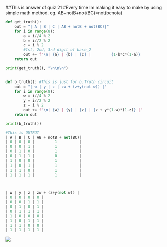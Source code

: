 ##This is answer of quiz 21
#Every time Im making it easy to make by using simple math method.
eg. AB+notB+not(BC)=not(b*c*nota)

```.py
def get_truth():
    out = "| A | B | C | AB + notB + not(BC)|"
    for i in range(8):
        a = i//4 % 2
        b = i//2 % 2
        c = i % 2 
        #1st, 2nd, 3rd digit of base_2
        out += f"\n| {a} | {b} | {c} |         {1-b*c*(1-a)}          |" # Print not(b*c*nota)
    return out

print(get_truth(), "\n\n\n")


def b_truth(): #This is just for b.Truth circuit
    out = "| w | y | z | zw + (z+y(not w)) |"
    for i in range(8):
        w = i//4 % 2
        y = i//2 % 2
        z = i % 2
        out += f"\n| {w} | {y} | {z} | {z + y*(1-w)*(1-z)} |" 
    return out

print(b_truth())
```

```.py
#This is OUTPUT
| A | B | C | AB + notB + not(BC)|
| 0 | 0 | 0 |         1          |
| 0 | 0 | 1 |         1          |
| 0 | 1 | 0 |         1          |
| 0 | 1 | 1 |         0          |
| 1 | 0 | 0 |         1          |
| 1 | 0 | 1 |         1          |
| 1 | 1 | 0 |         1          |
| 1 | 1 | 1 |         1          | 



| w | y | z | zw + (z+y(not w)) |
| 0 | 0 | 0 | 0 |
| 0 | 0 | 1 | 1 |
| 0 | 1 | 0 | 1 |
| 0 | 1 | 1 | 1 |
| 1 | 0 | 0 | 0 |
| 1 | 0 | 1 | 1 |
| 1 | 1 | 0 | 0 |
| 1 | 1 | 1 | 1 |
```
![](https://github.com/yutaro741/unit2_repo/blob/main/pictures/F39F9BBA-398C-4121-B7B5-C88194D98B19.jpg)
